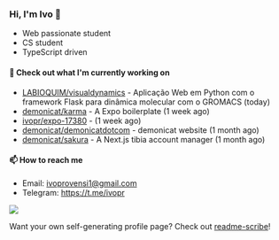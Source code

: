 ### Hi, I'm Ivo 👋

* Web passionate student
* CS student
* TypeScript driven

#### 👷 Check out what I'm currently working on

- [LABIOQUIM/visualdynamics](https://github.com/LABIOQUIM/visualdynamics) - Aplicação Web em Python com o framework Flask para dinâmica molecular com o GROMACS (today)
- [demonicat/karma](https://github.com/demonicat/karma) - A Expo boilerplate (1 week ago)
- [ivopr/expo-17380](https://github.com/ivopr/expo-17380) -  (1 week ago)
- [demonicat/demonicatdotcom](https://github.com/demonicat/demonicatdotcom) - demonicat website (1 month ago)
- [demonicat/sakura](https://github.com/demonicat/sakura) - A Next.js tibia account manager (1 month ago)

#### 📫 How to reach me

- Email: [ivoprovensi1@gmail.com](mailto://ivoprovensi1@gmail.com)
- Telegram: https://t.me/ivopr

![](https://github-readme-stats.vercel.app/api/top-langs/?username=ivopr&layout=compact&theme=react)

Want your own self-generating profile page? Check out [readme-scribe](https://github.com/muesli/readme-scribe)!
